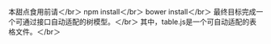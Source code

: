 本甜点食用前请＜/br＞
npm install＜/br＞
bower install＜/br＞
最终目标完成一个可通过接口自动适配的树模型。＜/br＞
其中，table.js是一个可自动适配的表格文件。＜/br＞